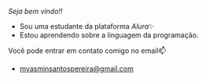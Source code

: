  *Seja bem vindo!!*

   - Sou uma estudante da plataforma _Alura_✨
   - Estou aprendendo sobre a linguagem da programação.
 
 Você pode entrar em contato comigo no email📫
   - myasminsantospereira@gmail.com
